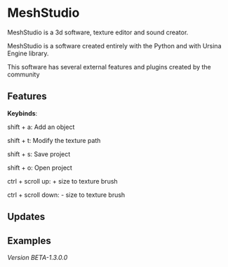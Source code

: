# MeshStudio
MeshStudio is a 3d software, texture editor and sound creator.

MeshStudio is a software created entirely with the Python and with Ursina Engine library.

This software has several external features and plugins created by the community

## Features

**Keybinds**:

  shift + a: Add an object
  
  shift + t: Modify the texture path
  
  shift + s: Save project
  
  shift + o: Open project

  ctrl + scroll up: + size to texture brush
  
  ctrl + scroll down: - size to texture brush

## Updates

## Examples


*Version BETA-1.3.0.0*
